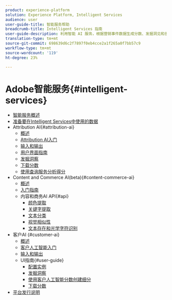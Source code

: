 ```yaml
---
product: experience-platform
solution: Experience Platform, Intelligent Services
audience: user
user-guide-title: 智能服务帮助
breadcrumb-title: Intelligent Services 指南
user-guide-description: 利用智能 AI 服务，根据营销事件数据生成分数、发掘洞见和创建区段。
translation-type: tm+mt
source-git-commit: 698639d6c2f7897f0eb4cce2a1f265a0f7bb57c9
workflow-type: tm+mt
source-wordcount: '119'
ht-degree: 23%

---
```



# Adobe智能服务{#intelligent-services}

- [智能服务概述](home.md)
- [准备要在Intelligent Services中使用的数据](data-preparation.md)
- Attribution AI{#attribution-ai}
   - [概述](attribution-ai/overview.md)
   - [Attribution AI入门](attribution-ai/getting-started.md)
   - [输入和输出](attribution-ai/input-output.md)
   - [用户界面指南](attribution-ai/user-guide.md)
   - [发掘洞察](attribution-ai/discover-insights.md)
   - [下载分数](attribution-ai/download-scores.md)
   - [使用查询服务分析得分](attribution-ai/aai-query-service.md)
- Content and Commerce AI(beta){#content-commerce-ai}
   - [概述](content-commerce-ai/overview.md)
   - [入门指南](content-commerce-ai/getting-started.md)
   - 内容和商务AI API{#api}
      - [颜色提取](content-commerce-ai/api/color-extraction.md)
      - [关键字提取](content-commerce-ai/api/keyword-extraction.md)
      - [文本分类](content-commerce-ai/api/text-classification.md)
      - [视觉相似性](content-commerce-ai/api/visual-similarity.md)
      - [文本存在和光学字符识别](content-commerce-ai/api/optical-character-recognition.md)
- 客户AI {#customer-ai}
   - [概述](customer-ai/overview.md)
   - [客户人工智能入门](customer-ai/getting-started.md)
   - [输入和输出](customer-ai/input-output.md)
   - UI指南{#user-guide}
      - [配置实例](customer-ai/user-guide/configure.md)
      - [发掘洞察](customer-ai/user-guide/discover-insights.md)
      - [使用客户人工智能分数创建细分](customer-ai/user-guide/create-segment.md)
      - [下载分数](customer-ai/user-guide/download-scores.md)
- [平台发行说明](https://www.adobe.com/go/platform-release-notes-en)
